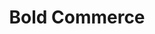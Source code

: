 ---
title: "Bold Commerce"
identification: "bold"
description: "Bold is an eCommerce company."
link: "https://boldcommerce.com/"
image: "assets/img/logos/bold-icon.png"
width: "100px"
complete: true
members:
  - name: "Elizabeth Kenyon"
    summary: "Elizabeth did her second work term at Bold."
    statement: "She worked on Recurring Orders, working on a usability focused API."
    image: "assets/img/co-op/elizabeth.jpg"
  - name: "Julia Stoyko"
    summary: "Julia did her first work term at Bold."
    statement: "She worked on the Customer Pricing and Product Options applications, writing in PHP and React/Redux. She had an awesome time there."
    image: "assets/img/co-op/julia.jpg"
---